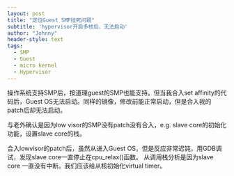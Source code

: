 ```yaml
---
layout: post
title: "定位Guest SMP挂死问题"
subtitle: 'hypervisor开启多核后，无法启动'
author: "Johnny"
header-style: text
tags:
  - SMP
  - Guest
  - micro kernel
  - Hypervisor
---
```




操作系统支持SMP后，按道理guest的SMP也能支持。但当我合入set affinity的代码后，Guest OS无法启动。同样的镜像，修改前能正常启动，但是合入我的patch后却无法启动。

与老外确认是因为low visor的SMP没有patch没有合入，e.g. slave core的初始化功能，设置slave core的栈。

合入lowvisor的patch后，虽然从进入Guest OS，但是反应非常迟钝，用GDB调试，发现slave core一直停止在cpu_relax()函数。 从调用栈分析是因为slave core 一直没有中断。我们应该给从核初始化virtual timer。